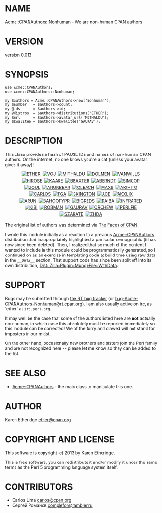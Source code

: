 # NAME

Acme::CPANAuthors::Nonhuman - We are non-human CPAN authors

# VERSION

version 0.013

# SYNOPSIS

    use Acme::CPANAuthors;
    use Acme::CPANAuthors::Nonhuman;

    my $authors = Acme::CPANAuthors->new('Nonhuman');
    my $number   = $authors->count;
    my @ids      = $authors->id;
    my @distros  = $authors->distributions('ETHER');
    my $url      = $authors->avatar_url('MITHALDU');
    my $kwalitee = $authors->kwalitee('GAURAV');

# DESCRIPTION

This class provides a hash of PAUSE IDs and names of non-human CPAN authors.
On the internet, no one knows you're a cat (unless your avatar gives it away)!

<div style="text-align:center;padding:0px !important">
<!-- this data was generated at build time via \_\_DATA\_\_ section and Dist::Zilla::Plugin::MungeFile::WithData 0.004 -->
<a href="http://metacpan.org/author/ETHER"><img style="margin-bottom:5px;margin-right:3px !important" src="http://www.gravatar.com/avatar/bdc5cd06679e732e262f6c1b450a0237?d=http%3A%2F%2Fwww.gravatar.com%2Favatar%2Fbdc5cd06679e732e262f6c1b450a0237" alt="ETHER" title="ETHER (Karen Etheridge), 76 distributions" /></a>
<a href="http://metacpan.org/author/VOJ"><img style="margin-bottom:5px;margin-right:3px !important" src="http://www.gravatar.com/avatar/9827ddb7c8cb132375cf55bf7e624250?d=http%3A%2F%2Fwww.gravatar.com%2Favatar%2Fdcad11c6680a6c59cc31d2bf1b3975e5" alt="VOJ" title="VOJ (Jakob Voß), 49 distributions" /></a>
<a href="http://metacpan.org/author/MITHALDU"><img style="margin-bottom:5px;margin-right:3px !important" src="http://www.gravatar.com/avatar/2e8c9bda08fde339f0dc2110d9ddd5c9?d=http%3A%2F%2Fwww.gravatar.com%2Favatar%2Fd9c28af939032ab0c30fd7be8fdc1040" alt="MITHALDU" title="MITHALDU (Christian Walde), 28 distributions" /></a>
<a href="http://metacpan.org/author/DOLMEN"><img style="margin-bottom:5px;margin-right:3px !important" src="http://www.gravatar.com/avatar/70d9b050bfe39350c234d710fadfcd39?d=http%3A%2F%2Fwww.gravatar.com%2Favatar%2F70d9b050bfe39350c234d710fadfcd39" alt="DOLMEN" title="DOLMEN (Olivier Mengué), 21 distributions" /></a>
<a href="http://metacpan.org/author/IVANWILLS"><img style="margin-bottom:5px;margin-right:3px !important" src="http://www.gravatar.com/avatar/5660261bf7fc03555e8d0f27b09dc6e5?d=http%3A%2F%2Fwww.gravatar.com%2Favatar%2Fc668586858d59a94f3eb761903175f27" alt="IVANWILLS" title="IVANWILLS (Ivan Wills), 17 distributions" /></a>
<br />
<a href="http://metacpan.org/author/HIROSE"><img style="margin-bottom:5px;margin-right:3px !important" src="http://www.gravatar.com/avatar/c1ccb81aa27de309933384652c7b0635?d=http%3A%2F%2Fwww.gravatar.com%2Favatar%2F9fdc92e131d7950e81895ca892b7a384" alt="HIROSE" title="HIROSE (HIROSE Masaaki), 14 distributions" /></a>
<a href="http://metacpan.org/author/KAARE"><img style="margin-bottom:5px;margin-right:3px !important" src="http://www.gravatar.com/avatar/a1bde393aed9fd6987f0116572d052a9?d=http%3A%2F%2Fwww.gravatar.com%2Favatar%2F4981bb322567b621afe038246f4dce1a" alt="KAARE" title="KAARE (Kaare Rasmussen), 10 distributions" /></a>
<a href="http://metacpan.org/author/BBAXTER"><img style="margin-bottom:5px;margin-right:3px !important" src="http://www.gravatar.com/avatar/af7986efb2374332f4babfaaef3b55d4?d=http%3A%2F%2Fwww.gravatar.com%2Favatar%2Faf7986efb2374332f4babfaaef3b55d4" alt="BBAXTER" title="BBAXTER (Brad Baxter), 9 distributions" /></a>
<a href="http://metacpan.org/author/ABERNDT"><img style="margin-bottom:5px;margin-right:3px !important" src="http://www.gravatar.com/avatar/888b4060c4844235ed6897de4946f9dd?d=http%3A%2F%2Fwww.gravatar.com%2Favatar%2F888b4060c4844235ed6897de4946f9dd" alt="ABERNDT" title="ABERNDT (Alan Berndt), 6 distributions" /></a>
<a href="http://metacpan.org/author/SIMCOP"><img style="margin-bottom:5px;margin-right:3px !important" src="http://www.gravatar.com/avatar/064ea1cf6dd27118fdbbc2b23d12266f?d=http%3A%2F%2Fwww.gravatar.com%2Favatar%2F064ea1cf6dd27118fdbbc2b23d12266f" alt="SIMCOP" title="SIMCOP (Ryan Voots), 4 distributions" /></a>
<br />
<a href="http://metacpan.org/author/ZOUL"><img style="margin-bottom:5px;margin-right:3px !important" src="http://www.gravatar.com/avatar/6e39b16168a5e2048256079563623bd9?d=http%3A%2F%2Fwww.gravatar.com%2Favatar%2Fa7757c161bac75ed7abd73517d5354b8" alt="ZOUL" title="ZOUL (Tomáš Znamenáček), 4 distributions" /></a>
<a href="http://metacpan.org/author/ARUNBEAR"><img style="margin-bottom:5px;margin-right:3px !important" src="http://www.gravatar.com/avatar/dc46344b5cdbf99fb62291b4eb9c4aef?d=http%3A%2F%2Fwww.gravatar.com%2Favatar%2Fdc46344b5cdbf99fb62291b4eb9c4aef" alt="ARUNBEAR" title="ARUNBEAR (Arun Prasaad), 3 distributions" /></a>
<a href="http://metacpan.org/author/GLEACH"><img style="margin-bottom:5px;margin-right:3px !important" src="http://www.gravatar.com/avatar/e9df76d28529b16f451a40a614bceef4?d=http%3A%2F%2Fwww.gravatar.com%2Favatar%2F05cb19d7843c358211bfdc98be476b68" alt="GLEACH" title="GLEACH (Geoffrey Leach), 3 distributions" /></a>
<a href="http://metacpan.org/author/MAXS"><img style="margin-bottom:5px;margin-right:3px !important" src="http://www.gravatar.com/avatar/19133cd02103a14b43153d280be27eb5?d=http%3A%2F%2Fwww.gravatar.com%2Favatar%2F55768f8a3f6cbfde7396a0a34b590181" alt="MAXS" title="MAXS (Maxime Soulé), 3 distributions" /></a>
<a href="http://metacpan.org/author/AKIHITO"><img style="margin-bottom:5px;margin-right:3px !important" src="http://www.gravatar.com/avatar/6192f8305c77cb9caa979b14fae75d24?d=http%3A%2F%2Fwww.gravatar.com%2Favatar%2F3a1bdee47e9fdca1cdf3ce4f38651ba2" alt="AKIHITO" title="AKIHITO (Akihito Takeda), 2 distributions" /></a>
<br />
<a href="http://metacpan.org/author/CARLOS"><img style="margin-bottom:5px;margin-right:3px !important" src="http://www.gravatar.com/avatar/43d81f6a54ee06bf1190d16f25a2533a?d=http%3A%2F%2Fwww.gravatar.com%2Favatar%2F43d81f6a54ee06bf1190d16f25a2533a" alt="CARLOS" title="CARLOS (Carlos Lima), 2 distributions" /></a>
<a href="http://metacpan.org/author/FGA"><img style="margin-bottom:5px;margin-right:3px !important" src="http://www.gravatar.com/avatar/926171279c9a7b096d08ab9266ee2cec?d=http%3A%2F%2Fwww.gravatar.com%2Favatar%2Fa1a232556694ed753ac491703b7df184" alt="FGA" title="FGA (Fabrice Gabolde), 2 distributions" /></a>
<a href="http://metacpan.org/author/SKINGTON"><img style="margin-bottom:5px;margin-right:3px !important" src="http://www.gravatar.com/avatar/ee492c9fb1360f4ef1a59e37a6716d37?d=http%3A%2F%2Fwww.gravatar.com%2Favatar%2Ffaf48a00fe1d8c7b282435f54f04c747" alt="SKINGTON" title="SKINGTON (Sam Kington), 2 distributions" /></a>
<a href="http://metacpan.org/author/ACE"><img style="margin-bottom:5px;margin-right:3px !important" src="http://www.gravatar.com/avatar/d5c9552ccbcd66a7c8c6267897d6259a?d=http%3A%2F%2Fwww.gravatar.com%2Favatar%2F93433fe8773dc3ead93f928015e3fb13" alt="ACE" title="ACE (yuichi tsunoda), 1 distribution" /></a>
<a href="http://metacpan.org/author/AKXLIX"><img style="margin-bottom:5px;margin-right:3px !important" src="http://www.gravatar.com/avatar/cfa98d13d05ead9d898af83db46da6a9?d=http%3A%2F%2Fwww.gravatar.com%2Favatar%2F22376afdd53ef1adc944c7168349cd8d" alt="AKXLIX" title="AKXLIX (azuma, kuniyuki), 1 distribution" /></a>
<br />
<a href="http://metacpan.org/author/ARUN"><img style="margin-bottom:5px;margin-right:3px !important" src="http://www.gravatar.com/avatar/58a4c5847a92a575a3d9230f46668623?d=http%3A%2F%2Fwww.gravatar.com%2Favatar%2F8a7e477f0a86af02355043e612baad57" alt="ARUN" title="ARUN (Arun Venkataraman), 1 distribution" /></a>
<a href="http://metacpan.org/author/BAHOOTYPR"><img style="margin-bottom:5px;margin-right:3px !important" src="http://www.gravatar.com/avatar/462c94d33889f90d604d913da9075bf6?d=http%3A%2F%2Fwww.gravatar.com%2Favatar%2F297175ea2bf4953bce22d24a1aacc102" alt="BAHOOTYPR" title="BAHOOTYPR (Bahootyper), 1 distribution" /></a>
<a href="http://metacpan.org/author/BIGREDS"><img style="margin-bottom:5px;margin-right:3px !important" src="http://www.gravatar.com/avatar/0d456579ab7f4822420e87d6159bc9fa?d=http%3A%2F%2Fwww.gravatar.com%2Favatar%2F0d456579ab7f4822420e87d6159bc9fa" alt="BIGREDS" title="BIGREDS (Avi Greenbury), 1 distribution" /></a>
<a href="http://metacpan.org/author/DAIBA"><img style="margin-bottom:5px;margin-right:3px !important" src="http://www.gravatar.com/avatar/f64fa36a1fe3c8e7b52cf6e5a21da302?d=http%3A%2F%2Fwww.gravatar.com%2Favatar%2Ff64fa36a1fe3c8e7b52cf6e5a21da302" alt="DAIBA" title="DAIBA (台場 圭一), 1 distribution" /></a>
<a href="http://metacpan.org/author/INFRARED"><img style="margin-bottom:5px;margin-right:3px !important" src="http://www.gravatar.com/avatar/a6c59d0a6c1f0042e922ffc033710de0?d=http%3A%2F%2Fwww.gravatar.com%2Favatar%2Fa6c59d0a6c1f0042e922ffc033710de0" alt="INFRARED" title="INFRARED (Michael Kroher), 1 distribution" /></a>
<br />
<a href="http://metacpan.org/author/KIBI"><img style="margin-bottom:5px;margin-right:3px !important" src="http://www.gravatar.com/avatar/024161b6e461084f8cf8690b521e6800?d=http%3A%2F%2Fwww.gravatar.com%2Favatar%2F024161b6e461084f8cf8690b521e6800" alt="KIBI" title="KIBI (Cyril Brulebois), 1 distribution" /></a>
<a href="http://metacpan.org/author/ROBMAN"><img style="margin-bottom:5px;margin-right:3px !important" src="http://www.gravatar.com/avatar/5660261bf7fc03555e8d0f27b09dc6e5?d=http%3A%2F%2Fwww.gravatar.com%2Favatar%2F755e4df78c1aee18b172a67659ecc870" alt="ROBMAN" title="ROBMAN (Rob Manson), 1 distribution" /></a>
<a href="http://metacpan.org/author/GAURAV"><img style="margin-bottom:5px;margin-right:3px !important" src="http://www.gravatar.com/avatar/9a3fa34c402691c2f623cba58d01292e?d=http%3A%2F%2Fwww.gravatar.com%2Favatar%2F9a3fa34c402691c2f623cba58d01292e" alt="GAURAV" title="GAURAV (Gaurav Vaidya), 0 distributions" /></a>
<a href="http://metacpan.org/author/ORCHEW"><img style="margin-bottom:5px;margin-right:3px !important" src="http://www.gravatar.com/avatar/5660261bf7fc03555e8d0f27b09dc6e5?d=http%3A%2F%2Fwww.gravatar.com%2Favatar%2F4a66363f9a279ce1a2914752a3b02b17" alt="ORCHEW" title="ORCHEW (Cooper Vertz), 0 distributions" /></a>
<a href="http://metacpan.org/author/PERLPIE"><img style="margin-bottom:5px;margin-right:3px !important" src="http://www.gravatar.com/avatar/cb9aa3bf6f061556cf82b103c62ebbfe?d=http%3A%2F%2Fwww.gravatar.com%2Favatar%2Fcb9aa3bf6f061556cf82b103c62ebbfe" alt="PERLPIE" title="PERLPIE (perlpie), 0 distributions" /></a>
<br />
<a href="http://metacpan.org/author/SZARATE"><img style="margin-bottom:5px;margin-right:3px !important" src="http://www.gravatar.com/avatar/236a2d411a6c0ed05f9cc9e766b3df4e?d=http%3A%2F%2Fwww.gravatar.com%2Favatar%2F236a2d411a6c0ed05f9cc9e766b3df4e" alt="SZARATE" title="SZARATE (Santiago Zarate), 0 distributions" /></a>
<a href="http://metacpan.org/author/ZHDA"><img style="margin-bottom:5px;margin-right:3px !important" src="http://www.gravatar.com/avatar/404694046d02a4714216c13dce0761f4?d=http%3A%2F%2Fwww.gravatar.com%2Favatar%2F404694046d02a4714216c13dce0761f4" alt="ZHDA" title="ZHDA (Denis Zhdanov), 0 distributions" /></a>
<br />

</div>

The original list of authors was determined via
[The Faces of CPAN](http://hexten.net/cpan-faces/).

I wrote this module initially as a reaction to a previous [Acme::CPANAuthors](http://search.cpan.org/perldoc?Acme::CPANAuthors)
distribution that inappropriately highlighted a particular demographic (it has
now since been deleted).  Then, I realized that so much of the content I
wanted to include in this module could be programmatically generated, so I
continued on as an exercise in templating code at build time using raw data in
the `__DATA__` section.  That support code has since been split off into its
own distribution, [Dist::Zilla::Plugin::MungeFile::WithData](http://search.cpan.org/perldoc?Dist::Zilla::Plugin::MungeFile::WithData).

# SUPPORT

Bugs may be submitted through [the RT bug tracker](https://rt.cpan.org/Public/Dist/Display.html?Name=Acme-CPANAuthors-Nonhuman)
(or [bug-Acme-CPANAuthors-Nonhuman@rt.cpan.org](mailto:bug-Acme-CPANAuthors-Nonhuman@rt.cpan.org)).
I am also usually active on irc, as 'ether' at `irc.perl.org`.

It may well be the case that some of the authors listed here are __not__
actually non-human, in which case this absolutely must be reported immediately
so this module can be corrected! We of the furry and clawed will not stand for
imposters in our midst.

On the other hand, occasionally new brothers and sisters join the Perl family
and are not recognized here -- please let me know so they can be added to the
list.

# SEE ALSO

- [Acme::CPANAuthors](http://search.cpan.org/perldoc?Acme::CPANAuthors) - the main class to manipulate this one.

# AUTHOR

Karen Etheridge <ether@cpan.org>

# COPYRIGHT AND LICENSE

This software is copyright (c) 2013 by Karen Etheridge.

This is free software; you can redistribute it and/or modify it under
the same terms as the Perl 5 programming language system itself.

# CONTRIBUTORS

- Carlos Lima <carlos@cpan.org>
- Сергей Романов <complefor@rambler.ru>
